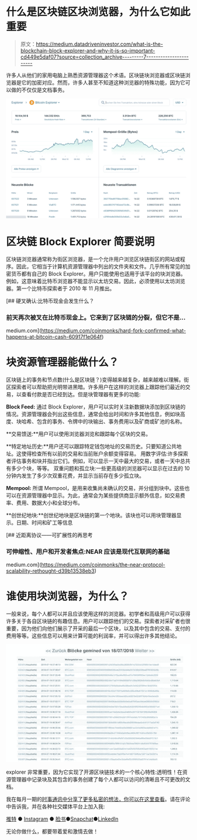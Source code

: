 # 什么是区块链区块浏览器，为什么它如此重要

> 原文：<https://medium.datadriveninvestor.com/what-is-the-blockchain-block-explorer-and-why-it-is-so-important-cd449e5daf07?source=collection_archive---------7----------------------->

许多人从他们的家用电脑上熟悉资源管理器这个术语。区块链块浏览器或区块链浏览器是它的加密对应。然而，许多人甚至不知道这种浏览器的特殊功能，因为它可以做的不仅仅是文档事务。

![](img/0f226301c85de6463bda72e53c0b3e7e.png)

# 区块链 Block Explorer 简要说明

区块链浏览器通常称为街区浏览器，是一个允许用户浏览区块链街区的网站或程序。因此，它相当于计算机资源管理器中列出的文件夹和文件。几乎所有常见的加密货币都有自己的 Block Explorer。用户只能使用也适用于该平台的块浏览器。例如，这意味着比特币浏览器不能显示以太坊交易。因此，必须使用以太坊浏览器。第一个比特币探索者于 2010 年 11 月推出。

[](https://medium.com/coinmonks/hard-fork-confirmed-what-happens-at-bitcoin-cash-60917f1e064f) [## 硬叉确认:比特币现金会发生什么？

### 前天再次被叉在比特币现金上。它来到了区块链的分裂，但它不是…

medium.com](https://medium.com/coinmonks/hard-fork-confirmed-what-happens-at-bitcoin-cash-60917f1e064f) 

# 块资源管理器能做什么？

区块链上的事务和节点数(什么是区块链？)变得越来越复杂，越来越难以理解。街区探索者可以帮助把光明带进黑暗。许多用户在这样的浏览器上跟踪他们最近的交易，以查看付款是否已经到达。但是块管理器有更多的功能:

**Block Feed:** 通过 Block Explorer，用户可以实时关注新数据块添加到区块链的情况。资源管理器会列出这些信息，通常会给出时间和许多其他信息，例如块高度、块哈希、包含的事务、令牌中的块输出、事务费用以及矿商或矿池的名称。

**交易馈送:**用户可以使用浏览器浏览和跟踪每个区块的交易。

**特定地址历史:**用户还可以跟踪特定钱包地址的交易历史。只要知道公共地址。这使得检查所有以前的交易和当前账户余额变得容易。
用数字评估:许多探索者评估事务和块并指出它们。例如，可以显示一天中最大的交易，或者一天中总共有多少个块，等等。
双重问题和孤立块:一些更高级的浏览器可以显示在过去的 10 分钟内发生了多少次双重花费，并显示当前存在多少孤立块。

**Mempool:** 所谓 Mempool，是用来收集尚未确认的交易，并分组到块中。这些也可以在资源管理器中显示。为此，通常会为某些提供商显示额外信息，如交易费率、费用、数据大小和全球分布。

**创世纪地块:**创世纪地块是区块链的第一个地块。该块也可以用块管理器显示。日期、时间和矿工等信息

[](https://medium.com/coinmonks/the-near-protocol-scalability-rethought-d39b13538eb3) [## 近距离协议——可扩展性的再思考

### 可伸缩性、用户和开发者焦点:NEAR 应该是现代互联网的基础

medium.com](https://medium.com/coinmonks/the-near-protocol-scalability-rethought-d39b13538eb3) 

# 谁使用块浏览器，为什么？

一般来说，每个人都可以并且应该使用这样的浏览器。初学者和高级用户可以获得许多关于各自区块链的有趣信息。用户可以跟踪他们的交易。探索者对采矿者也很重要，因为他们向他们展示了开采的最后一个区块，以及其中包含的交易、支付的费用等等。这些信息可以用来计算可能的利润率，并可以得出许多其他结论。

![](img/b0077ba8e24f955a029b4eede7a7184f.png)

explorer 非常重要，因为它实现了开源区块链技术的一个核心特性:透明性！在资源管理器中记录块及其包含的事务创建了每个人都可以访问的清晰且不可更改的文档。

我在每月一期的[时事通讯中分享了更多私密的想法，你可以在这里查看](https://mailchi.mp/bf8f8e8ed697/keep-in-touch-with-lukas)。请在评论中告诉我，并在各种社交媒体平台上加入我:

[推特](https://twitter.com/WiesfleckerL) ● [Instagram](https://www.instagram.com/lukaswiesflecker/) ● [脸书](https://www.facebook.com/lukaswiesfleckerr)●[Snapchat](https://www.snapchat.com/add/luggooo)●[LinkedIn](https://www.linkedin.com/in/lukas-wiesflecker-1b11251a5/)

无论你做什么，都要带着爱和激情去做！